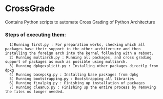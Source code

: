 # CrossGrade
 Contains Python scripts to automate Cross Grading of Python Architecture
 ### Steps of executing them:
      1)Running first.py : For preparation works, checking which all packages have their support in the other architecture and then installing the foreign arch into the kernel following with a reboot.
      2) Running multiarch.py : Running all packages, and cross grading support of packages as much as possible using multiarch.
      3) Running dpkgexplicit.py : Installing other packages directly from dpkg
      4) Running basepckg.py : Installing base packages from dpkg
      5) Running bootstrapping.py : Bootstrapping all libraries
      6) Running finalpkg.py : Finishing up installation of packages
      7) Running cleanup.py : Finishing up the entire process by removing the files no longer needed.
